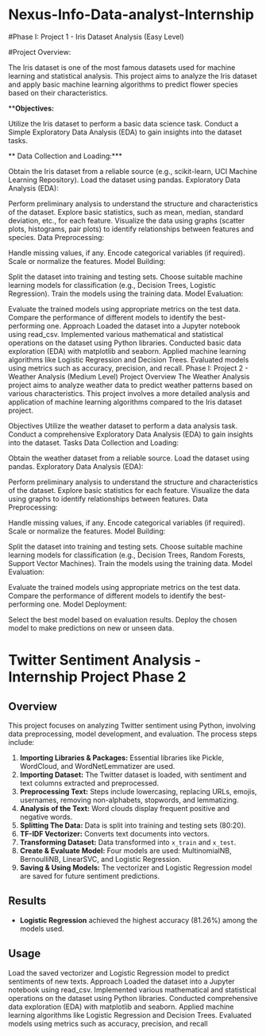 # Nexus-Info-Data-analyst-Internship

#Phase I: Project 1 - Iris Dataset Analysis (Easy Level)

#Project Overview:

The Iris dataset is one of the most famous datasets used for machine learning and statistical analysis. This project aims to analyze the Iris dataset and apply basic machine learning algorithms to predict flower species based on their characteristics.

****Objectives:**

Utilize the Iris dataset to perform a basic data science task.
Conduct a Simple Exploratory Data Analysis (EDA) to gain insights into the dataset tasks.

** Data Collection and Loading:***

Obtain the Iris dataset from a reliable source (e.g., scikit-learn, UCI Machine Learning Repository).
Load the dataset using pandas.
Exploratory Data Analysis (EDA):

Perform preliminary analysis to understand the structure and characteristics of the dataset.
Explore basic statistics, such as mean, median, standard deviation, etc., for each feature.
Visualize the data using graphs (scatter plots, histograms, pair plots) to identify relationships between features and species.
Data Preprocessing:

Handle missing values, if any.
Encode categorical variables (if required).
Scale or normalize the features.
Model Building:

Split the dataset into training and testing sets.
Choose suitable machine learning models for classification (e.g., Decision Trees, Logistic Regression).
Train the models using the training data.
Model Evaluation:

Evaluate the trained models using appropriate metrics on the test data.
Compare the performance of different models to identify the best-performing one.
Approach
Loaded the dataset into a Jupyter notebook using read_csv.
Implemented various mathematical and statistical operations on the dataset using Python libraries.
Conducted basic data exploration (EDA) with matplotlib and seaborn.
Applied machine learning algorithms like Logistic Regression and Decision Trees.
Evaluated models using metrics such as accuracy, precision, and recall.
Phase I: Project 2 - Weather Analysis (Medium Level)
Project Overview
The Weather Analysis project aims to analyze weather data to predict weather patterns based on various characteristics. This project involves a more detailed analysis and application of machine learning algorithms compared to the Iris dataset project.

Objectives
Utilize the weather dataset to perform a data analysis task.
Conduct a comprehensive Exploratory Data Analysis (EDA) to gain insights into the dataset.
Tasks
Data Collection and Loading:

Obtain the weather dataset from a reliable source.
Load the dataset using pandas.
Exploratory Data Analysis (EDA):

Perform preliminary analysis to understand the structure and characteristics of the dataset.
Explore basic statistics for each feature.
Visualize the data using graphs to identify relationships between features.
Data Preprocessing:

Handle missing values, if any.
Encode categorical variables (if required).
Scale or normalize the features.
Model Building:

Split the dataset into training and testing sets.
Choose suitable machine learning models for classification (e.g., Decision Trees, Random Forests, Support Vector Machines).
Train the models using the training data.
Model Evaluation:

Evaluate the trained models using appropriate metrics on the test data.
Compare the performance of different models to identify the best-performing one.
Model Deployment:

Select the best model based on evaluation results.
Deploy the chosen model to make predictions on new or unseen data.


# Twitter Sentiment Analysis - Internship Project Phase 2

## Overview
This project focuses on analyzing Twitter sentiment using Python, involving data preprocessing, model development, and evaluation. The process steps include:

1. **Importing Libraries & Packages:** Essential libraries like Pickle, WordCloud, and WordNetLemmatizer are used.
2. **Importing Dataset:** The Twitter dataset is loaded, with sentiment and text columns extracted and preprocessed.
3. **Preprocessing Text:** Steps include lowercasing, replacing URLs, emojis, usernames, removing non-alphabets, stopwords, and lemmatizing.
4. **Analysis of the Text:** Word clouds display frequent positive and negative words.
5. **Splitting The Data:** Data is split into training and testing sets (80:20).
6. **TF-IDF Vectorizer:** Converts text documents into vectors.
7. **Transforming Dataset:** Data transformed into `x_train` and `x_test`.
8. **Create & Evaluate Model:** Four models are used: MultinomialNB, BernoulliNB, LinearSVC, and Logistic Regression.
9. **Saving & Using Models:** The vectorizer and Logistic Regression model are saved for future sentiment predictions.

## Results
- **Logistic Regression** achieved the highest accuracy (81.26%) among the models used.

## Usage
Load the saved vectorizer and Logistic Regression model to predict sentiments of new texts.
Approach
Loaded the dataset into a Jupyter notebook using read_csv.
Implemented various mathematical and statistical operations on the dataset using Python libraries.
Conducted comprehensive data exploration (EDA) with matplotlib and seaborn.
Applied machine learning algorithms like Logistic Regression and Decision Trees.
Evaluated models using metrics such as accuracy, precision, and recall
